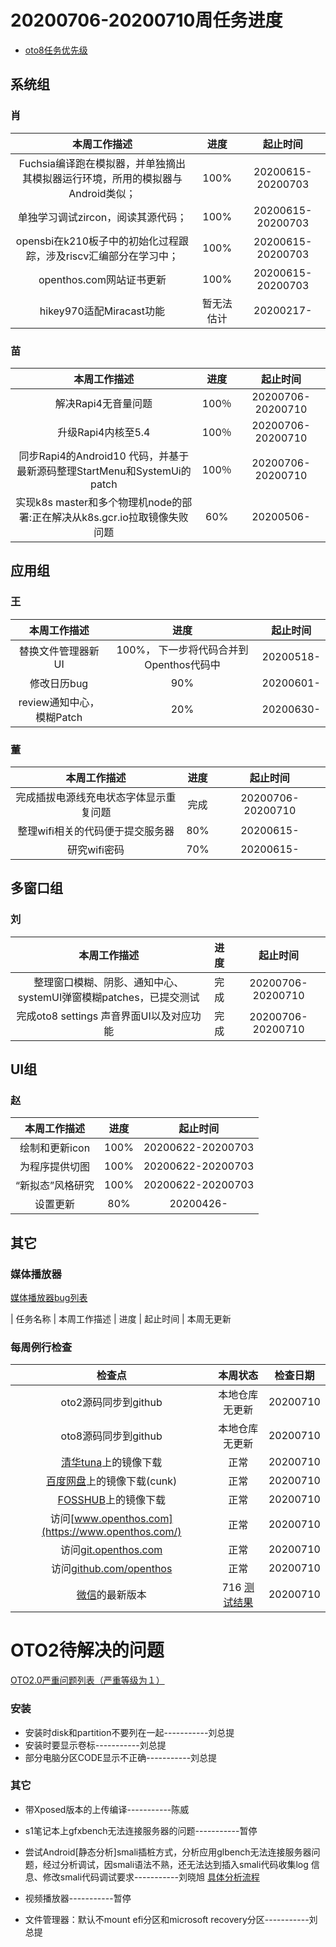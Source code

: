 # 20200706-20200710周任务进度
- [oto8任务优先级](https://github.com/openthos/app-testing-results/blob/master/%E5%8A%9F%E8%83%BD%E6%B5%8B%E8%AF%95%E7%9B%B8%E5%85%B3/oto8%E4%BB%BB%E5%8A%A1%E4%BC%98%E5%85%88%E7%BA%A7%E5%88%97%E8%A1%A8.md)

## 系统组
### 肖

|                    本周工作描述                   |      进度      |  起止时间  |
| :----------------------------------------------: | :------------: | :--------: |
| Fuchsia编译跑在模拟器，并单独摘出其模拟器运行环境，所用的模拟器与Android类似； | 100% | 20200615-20200703 |
| 单独学习调试zircon，阅读其源代码； | 100% | 20200615-20200703 |
| opensbi在k210板子中的初始化过程跟踪，涉及riscv汇编部分在学习中； | 100% | 20200615-20200703 |
| openthos.com网站证书更新 | 100% | 20200615-20200703 |
| hikey970适配Miracast功能 | 暂无法估计	| 20200217- |

### 苗

|                    本周工作描述                    | 进度 |     起止时间      |
| :------------------------------------------------: | :--: | :---------------: |
| 解决Rapi4无音量问题 | 100％ | 20200706-20200710 |
| 升级Rapi4内核至5.4 | 100％ | 20200706-20200710 |
| 同步Rapi4的Android10 代码，并基于最新源码整理StartMenu和SystemUi的patch | 100％ | 20200706-20200710 |
| 实现k8s master和多个物理机node的部署:正在解决从k8s.gcr.io拉取镜像失败问题 | 60% | 20200506- |

## 应用组

### 王

|     本周工作描述     | 进度 | 起止时间  |
| :------------------: | :--: | :-------: |
| 替换文件管理器新UI | 100%， 下一步将代码合并到Openthos代码中  | 20200518- |
|     修改日历bug      | 90%  | 20200601- |
|     review通知中心，模糊Patch      | 20%  | 20200630- |

### 董

|                    本周工作描述                    | 进度 |     起止时间      |
| :------------------------------------------------: | :--: | :---------------: |
|完成插拔电源线充电状态字体显示重复问题 |完成  | 20200706-20200710|
|整理wifi相关的代码便于提交服务器               | 80% | 20200615-|
|研究wifi密码               | 70% | 20200615-|

## 多窗口组

### 刘

|                    本周工作描述                    | 进度 |     起止时间      |
| :------------------------------------------------: | :--: | :---------------: |
|整理窗口模糊、阴影、通知中心、systemUI弹窗模糊patches，已提交测试 |完成  | 20200706-20200710|
|完成oto8 settings 声音界面UI以及对应功能 |完成  | 20200706-20200710|

## UI组

### 赵

|    本周工作描述    | 进度 |     起止时间      |
| :------------: | :--: | :---------------: |
| 绘制和更新icon | 100% | 20200622-20200703 |
| 为程序提供切图 | 100% | 20200622-20200703 |
| “新拟态”风格研究 | 100% | 20200622-20200703 |
| 设置更新 | 80% | 20200426- |

## 其它

### 媒体播放器

[媒体播放器bug列表](https://github.com/openthos/app-testing-results/blob/master/%E5%85%B6%E5%AE%83%E5%BA%94%E7%94%A8/oto%E5%AA%92%E4%BD%93%E6%92%AD%E6%94%BE%E5%99%A8.md)

|          任务名称          | 本周工作描述 | 进度 |  起止时间  |
本周无更新

### 每周例行检查

|         检查点          |                           本周状态                           | 检查日期 |
| :---------------------: | :----------------------------------------------------------: | :------: |
|  oto2源码同步到github   |                 本地仓库无更新                 | 20200710 |
|  oto8源码同步到github   |                 本地仓库无更新                 | 20200710 |
|  [清华tuna](https://mirrors.tuna.tsinghua.edu.cn/openthos/Release/8.1/unstable/)上的镜像下载  |                             正常                             |20200710 |
|  [百度网盘](https://pan.baidu.com/s/1IAlhGoAs34XLTNWKzopPew)上的镜像下载(cunk)  |                             正常                             | 20200710 |
|   [FOSSHUB](https://www.fosshub.com/OPENTHOS.html)上的镜像下载   |                             正常                             | 20200710 |
|  访问[www.openthos.com](https://www.openthos.com/)  |                             正常                             | 20200710 |
| 访问[git.openthos.com](https://git.openthos.com/) |                             正常                             | 20200710 |
| 访问[github.com/openthos](https://github.com/openthos) |                             正常                             | 20200710 |
| [微信](https://weixin.qq.com/)的最新版本 | 716 [测试结果](https://github.com/openthos/app-testing-results/blob/master/%E5%85%B6%E5%AE%83%E5%BA%94%E7%94%A8/%E5%BE%AE%E4%BF%A1%E9%97%AE%E9%A2%98.md) | 20200710 |



# OTO2待解决的问题
[OTO2.0严重问题列表（严重等级为１）](https://github.com/openthos/app-testing-results/blob/master/%E5%8A%9F%E8%83%BD%E6%B5%8B%E8%AF%95%E7%9B%B8%E5%85%B3/OTO2.0%E4%B8%A5%E9%87%8D%E9%97%AE%E9%A2%98%E5%88%97%E8%A1%A8.md)

### 安装

- 安装时disk和partition不要列在一起-----------刘总提
- 安装时要显示卷标-----------刘总提
- 部分电脑分区CODE显示不正确-----------刘总提

### 其它

- 带Xposed版本的上传编译-----------陈威

- s1笔记本上gfxbench无法连接服务器的问题-----------暂停

- 尝试Android[静态分析]smali插桩方式，分析应用glbench无法连接服务器问题，经过分析调试，因smali语法不熟，还无法达到插入smali代码收集log 信息、修改smali代码调试要求-----------刘晓旭 [具体分析流程](https://github.com/openthos/multiwin-analysis/blob/master/multiwindow/liuxx/Android%20smali%22%E6%8F%92%E6%A1%A9%22%E8%B0%83%E8%AF%95apk.md)
- 视频播放器-----------暂停
- 文件管理器：默认不mount efi分区和microsoft recovery分区-----------刘总提
